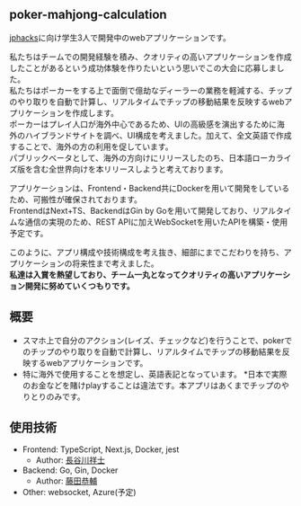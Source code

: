 ## poker-mahjong-calculation
[jphacks](https://jphacks.com/)に向け学生3人で開発中のwebアプリケーションです。

私たちはチームでの開発経験を積み、クオリティの高いアプリケーションを作成したことがあるという成功体験を作りたいという思いでこの大会に応募しました。<br>
私たちはポーカーをする上で面倒で億劫なディーラーの業務を軽減する、チップのやり取りを自動で計算し、リアルタイムでチップの移動結果を反映するwebアプリケーションを作成します。<br>
ポーカーはプレイ人口が海外中心であるため、UIの高級感を演出するために海外のハイブランドサイトを調べ、UI構成を考えました。加えて、全文英語で作成することで、海外の方の利用を促しています。<br>
パブリックベータとして、海外の方向けにリリースしたのち、日本語ローカライズ版を含む全世界向けを本リリースしようと考えております。<br>

アプリケーションは、Frontend・Backend共にDockerを用いて開発をしているため、可搬性が確保されております。<br>
FrontendはNext+TS、BackendはGin by Goを用いて開発しており、リアルタイムな通信の実現のため、REST APIに加えWebSocketを用いたAPIを構築・使用予定です。<br>

このように、アプリ構成や技術構成を考え抜き、細部にまでこだわりを持ち、アプリケーションの将来性まで考えました。<br>
**私達は入賞を熱望しており、チーム一丸となってクオリティの高いアプリケーション開発に努めていくつもりです。**

## 概要
- スマホ上で自分のアクション(レイズ、チェックなど)を行うことで、pokerでのチップのやり取りを自動で計算し、リアルタイムでチップの移動結果を反映するwebアプリケーションです。<br>
- 特に海外で使用することを想定し、英語表記となっています。 *日本で実際のお金などを賭けplayすることは違法です。本アプリはあくまでチップのやりとりのみです。

## 使用技術
- Frontend: TypeScript, Next.js, Docker, jest
  - Author: [長谷川祥士](https://github.com/Hasegawa-Akito)
- Backend:  Go, Gin, Docker
  - Author: [藤田恭輔](https://github.com/Techondorius)
- Other:    websocket, Azure(予定)
